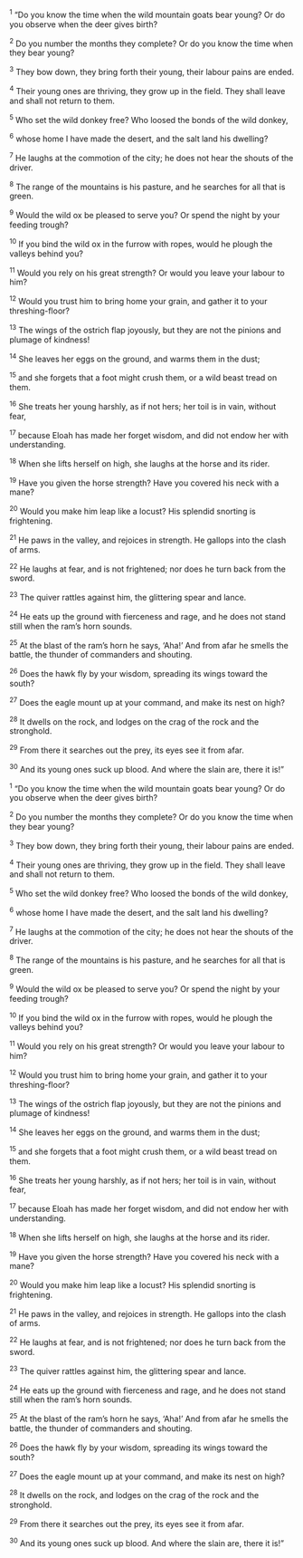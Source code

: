 <sup>1</sup> “Do you know the time when the wild mountain goats bear young? Or do you observe when the deer gives birth?

<sup>2</sup> Do you number the months they complete? Or do you know the time when they bear young?

<sup>3</sup> They bow down, they bring forth their young, their labour pains are ended.

<sup>4</sup> Their young ones are thriving, they grow up in the field. They shall leave and shall not return to them.

<sup>5</sup> Who set the wild donkey free? Who loosed the bonds of the wild donkey,

<sup>6</sup> whose home I have made the desert, and the salt land his dwelling?

<sup>7</sup> He laughs at the commotion of the city; he does not hear the shouts of the driver.

<sup>8</sup> The range of the mountains is his pasture, and he searches for all that is green.

<sup>9</sup> Would the wild ox be pleased to serve you? Or spend the night by your feeding trough?

<sup>10</sup> If you bind the wild ox in the furrow with ropes, would he plough the valleys behind you?

<sup>11</sup> Would you rely on his great strength? Or would you leave your labour to him?

<sup>12</sup> Would you trust him to bring home your grain, and gather it to your threshing-floor?

<sup>13</sup> The wings of the ostrich flap joyously, but they are not the pinions and plumage of kindness!

<sup>14</sup> She leaves her eggs on the ground, and warms them in the dust;

<sup>15</sup> and she forgets that a foot might crush them, or a wild beast tread on them.

<sup>16</sup> She treats her young harshly, as if not hers; her toil is in vain, without fear,

<sup>17</sup> because Eloah has made her forget wisdom, and did not endow her with understanding.

<sup>18</sup> When she lifts herself on high, she laughs at the horse and its rider.

<sup>19</sup> Have you given the horse strength? Have you covered his neck with a mane?

<sup>20</sup> Would you make him leap like a locust? His splendid snorting is frightening.

<sup>21</sup> He paws in the valley, and rejoices in strength. He gallops into the clash of arms.

<sup>22</sup> He laughs at fear, and is not frightened; nor does he turn back from the sword.

<sup>23</sup> The quiver rattles against him, the glittering spear and lance.

<sup>24</sup> He eats up the ground with fierceness and rage, and he does not stand still when the ram’s horn sounds.

<sup>25</sup> At the blast of the ram’s horn he says, ‘Aha!’ And from afar he smells the battle, the thunder of commanders and shouting.

<sup>26</sup> Does the hawk fly by your wisdom, spreading its wings toward the south?

<sup>27</sup> Does the eagle mount up at your command, and make its nest on high?

<sup>28</sup> It dwells on the rock, and lodges on the crag of the rock and the stronghold.

<sup>29</sup> From there it searches out the prey, its eyes see it from afar.

<sup>30</sup> And its young ones suck up blood. And where the slain are, there it is!”

<sup>1</sup> “Do you know the time when the wild mountain goats bear young? Or do you observe when the deer gives birth?

<sup>2</sup> Do you number the months they complete? Or do you know the time when they bear young?

<sup>3</sup> They bow down, they bring forth their young, their labour pains are ended.

<sup>4</sup> Their young ones are thriving, they grow up in the field. They shall leave and shall not return to them.

<sup>5</sup> Who set the wild donkey free? Who loosed the bonds of the wild donkey,

<sup>6</sup> whose home I have made the desert, and the salt land his dwelling?

<sup>7</sup> He laughs at the commotion of the city; he does not hear the shouts of the driver.

<sup>8</sup> The range of the mountains is his pasture, and he searches for all that is green.

<sup>9</sup> Would the wild ox be pleased to serve you? Or spend the night by your feeding trough?

<sup>10</sup> If you bind the wild ox in the furrow with ropes, would he plough the valleys behind you?

<sup>11</sup> Would you rely on his great strength? Or would you leave your labour to him?

<sup>12</sup> Would you trust him to bring home your grain, and gather it to your threshing-floor?

<sup>13</sup> The wings of the ostrich flap joyously, but they are not the pinions and plumage of kindness!

<sup>14</sup> She leaves her eggs on the ground, and warms them in the dust;

<sup>15</sup> and she forgets that a foot might crush them, or a wild beast tread on them.

<sup>16</sup> She treats her young harshly, as if not hers; her toil is in vain, without fear,

<sup>17</sup> because Eloah has made her forget wisdom, and did not endow her with understanding.

<sup>18</sup> When she lifts herself on high, she laughs at the horse and its rider.

<sup>19</sup> Have you given the horse strength? Have you covered his neck with a mane?

<sup>20</sup> Would you make him leap like a locust? His splendid snorting is frightening.

<sup>21</sup> He paws in the valley, and rejoices in strength. He gallops into the clash of arms.

<sup>22</sup> He laughs at fear, and is not frightened; nor does he turn back from the sword.

<sup>23</sup> The quiver rattles against him, the glittering spear and lance.

<sup>24</sup> He eats up the ground with fierceness and rage, and he does not stand still when the ram’s horn sounds.

<sup>25</sup> At the blast of the ram’s horn he says, ‘Aha!’ And from afar he smells the battle, the thunder of commanders and shouting.

<sup>26</sup> Does the hawk fly by your wisdom, spreading its wings toward the south?

<sup>27</sup> Does the eagle mount up at your command, and make its nest on high?

<sup>28</sup> It dwells on the rock, and lodges on the crag of the rock and the stronghold.

<sup>29</sup> From there it searches out the prey, its eyes see it from afar.

<sup>30</sup> And its young ones suck up blood. And where the slain are, there it is!”

